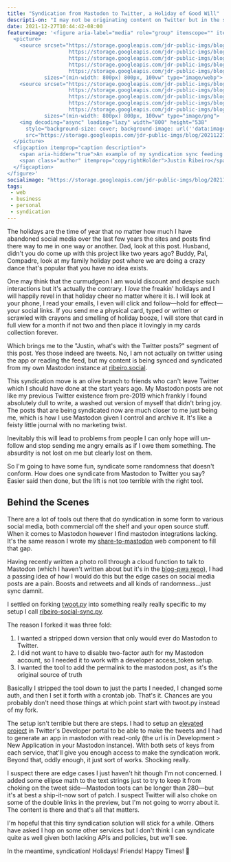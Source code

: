 ```yaml
---
title: "Syndication from Mastodon to Twitter, a Holiday of Good Will"
descripti-on: "I may not be originating content on Twitter but in the spirit of the holidays I spin up a little syndication and sync to meet old friends where they are."
date: 2021-12-27T10:44:42-08:00
featureimage: '<figure aria-label="media" role="group" itemscope="" itemprop="associatedMedia" itemtype="http://schema.org/ImageObject">
  <picture>
    <source srcset="https://storage.googleapis.com/jdr-public-imgs/blog/20211227-sync-example-640.webp 640w,
                    https://storage.googleapis.com/jdr-public-imgs/blog/20211227-sync-example-800.webp 800w,
                    https://storage.googleapis.com/jdr-public-imgs/blog/20211227-sync-example-1024.webp 1024w,
                    https://storage.googleapis.com/jdr-public-imgs/blog/20211227-sync-example-1280.webp 1280w,
                    https://storage.googleapis.com/jdr-public-imgs/blog/20211227-sync-example-1600.webp 1600w"
            sizes="(min-width: 800px) 800px, 100vw" type="image/webp">
    <source srcset="https://storage.googleapis.com/jdr-public-imgs/blog/20211227-sync-example-640.png 640w,
                    https://storage.googleapis.com/jdr-public-imgs/blog/20211227-sync-example-800.png 800w,
                    https://storage.googleapis.com/jdr-public-imgs/blog/20211227-sync-example-1024.png 1024w,
                    https://storage.googleapis.com/jdr-public-imgs/blog/20211227-sync-example-1280.png 1280w,
                    https://storage.googleapis.com/jdr-public-imgs/blog/20211227-sync-example-1600.png 1600w"
            sizes="(min-width: 800px) 800px, 100vw" type="image/png">
    <img decoding="async" loading="lazy" width="800" height="538"
      style="background-size: cover; background-image: url(''data:image/svg+xml;charset=utf-8,%3Csvg xmlns=\''http%3A//www.w3.org/2000/svg\'' xmlns%3Axlink=\''http%3A//www.w3.org/1999/xlink\'' viewBox=\''0 0 1280 853\''%3E%3Cfilter id=\''b\'' color-interpolation-filters=\''sRGB\''%3E%3CfeGaussianBlur stdDeviation=\''.5\''%3E%3C/feGaussianBlur%3E%3CfeComponentTransfer%3E%3CfeFuncA type=\''discrete\'' tableValues=\''1 1\''%3E%3C/feFuncA%3E%3C/feComponentTransfer%3E%3C/filter%3E%3Cimage filter=\''url(%23b)\'' x=\''0\'' y=\''0\'' height=\''100%25\'' width=\''100%25\'' xlink%3Ahref=\''data%3Aimage/png;base64,iVBORw0KGgoAAAANSUhEUgAAAAkAAAAGCAIAAACepSOSAAAACXBIWXMAAC4jAAAuIwF4pT92AAAAs0lEQVQI1wGoAFf/AImSoJSer5yjs52ktp2luJuluKOpuJefsoCNowB+kKaOm66grL+krsCnsMGrt8m1u8mzt8OVoLIAhJqzjZ2tnLLLnLHJp7fNmpyjqbPCqLrRjqO7AIeUn5ultaWtt56msaSnroZyY4mBgLq7wY6TmwCRfk2Pf1uzm2WulV+xmV6rmGyQfFm3nWSBcEIAfm46jX1FkH5Djn5AmodGo49MopBLlIRBfG8yj/dfjF5frTUAAAAASUVORK5CYII=\''%3E%3C/image%3E%3C/svg%3E'');"
      src="https://storage.googleapis.com/jdr-public-imgs/blog/20211227-sync-example-800.png" alt="An example of my syndication sync feeding from my Mastodon instance to Twitter.">
  </picture>
  <figcaption itemprop="caption description">
    <span aria-hidden="true">An example of my syndication sync feeding from my Mastodon instance to Twitter.</span>
    <span class="author" itemprop="copyrightHolder">Justin Ribeiro</span>
  </figcaption>
</figure>'
socialimage: "https://storage.googleapis.com/jdr-public-imgs/blog/20211227-sync-example-800.png"
tags:
 - web
 - business
 - personal
 - syndication
---
```


The holidays are the time of year that no matter how much I have abandoned social media over the last few years the sites and posts find there way to me in one way or another. Dad, look at this post. Husband, didn't you do come up with this project like two years ago? Buddy, Pal, Compadre, look at my family holiday post where we are doing a crazy dance that's popular that you have no idea exists.

One may think that the curmudgeon I am would discount and despise such interactions but it's actually the contrary. I _love_ the freakin' holidays and I will happily revel in that holiday cheer no matter where it is. I will look at your phone, I read your emails, I even will click and follow—hold for effect—your social links. If you send me a physical card, typed or written or scrawled with crayons and smelling of holiday booze, I will store that card in full view for a month if not two and then place it lovingly in my cards collection forever.

Which brings me to the "Justin, what's with the Twitter posts?" segment of this post. Yes those indeed are tweets. No, I am not actually on twitter using the app or reading the feed, but my content is being synced and syndicated from my own Mastodon instance at [ribeiro.social](https://ribeiro.social).

This syndication move is an olive branch to friends who can't leave Twitter which I should have done at the start years ago. My Mastodon posts are not like my previous Twitter existence from pre-2019 which frankly I found absolutely dull to write, a washed out version of myself that didn't bring joy. The posts that are being syndicated now are much closer to me just being me, which is how I use Mastodon given I control and archive it. It's like a feisty little journal with no marketing twist.

Inevitably this will lead to problems from people I can only hope will un-follow and stop sending me angry emails as if I owe them something. The absurdity is not lost on me but clearly lost on them.

So I'm going to have some fun, syndicate some randomness that doesn't conform. How does one syndicate from Mastodon to Twitter you say? Easier said then done, but the lift is not too terrible with the right tool.

## Behind the Scenes

There are a lot of tools out there that do syndication in some form to various social media, both commercial off the shelf and your open source stuff. When it comes to Mastodon however I find mastodon integrations lacking. It's the same reason I wrote my [share-to-mastodon](https://github.com/justinribeiro/share-to-mastodon) web component to fill that gap.

Having recently written a photo roll through a cloud function to talk to Mastodon (which I haven't written about but it's in the [blog-pwa repo](https://github.com/justinribeiro/blog-pwa/blob/main/functions/get-mastodon-photographs/index.js)), I had a passing idea of how I would do this but the edge cases on social media posts are a pain. Boosts and retweets and all kinds of randomness...just sync damnit.

I settled on forking [twoot.py](https://github.com/wtsnjp/twoot.py) into something really really specific to my setup I call [ribeiro-social-sync.py](https://github.com/justinribeiro/ribeiro-social-sync.py).

The reason I forked it was three fold:

1. I wanted a stripped down version that only would ever do Mastodon to Twitter.
2. I did not want to have to disable two-factor auth for my Mastodon account, so I needed it to work with a developer access_token setup.
3. I wanted the tool to add the permalink to the mastodon post, as it's the original source of truth

Basically I stripped the tool down to just the parts I needed, I changed some auth, and then I set it forth with a crontab job. That's it. Chances are you probably don't need those things at which point start with twoot.py instead of my fork.

The setup isn't terrible but there are steps. I had to setup an [elevated project](https://developer.twitter.com/en/docs/projects/overview) in Twitter's Developer portal to be able to make the tweets and I had to generate an app in mastodon with read-only (the url is in Development > New Application in your Mastodon instance). With both sets of keys from each service, that'll give you enough access to make the syndication work. Beyond that, oddly enough, it just sort of works. Shocking really.

I suspect there are edge cases I just haven't hit though I'm not concerned. I added some ellipse math to the text strings just to try to keep it from choking on the tweet side—Mastodon toots can be longer than 280—but it's at best a ship-it-now sort of patch. I suspect Twitter will also choke on some of the double links in the preview, but I'm not going to worry about it. The content is there and that's all that matters.

I'm hopeful that this tiny syndication solution will stick for a while. Others have asked I hop on some other services but I don't think I can syndicate quite as well given both lacking APIs and policies, but we'll see.

In the meantime, syndication! Holidays! Friends! Happy Times! 🥂
